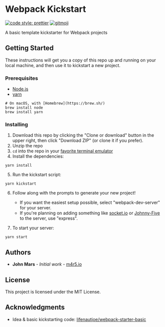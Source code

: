 # Webpack Kickstart

[![code style: prettier](https://img.shields.io/badge/code_style-prettier-ff69b4.svg?style=flat-square)](https://prettier.io/)
[![gitmoji](https://img.shields.io/badge/gitmoji-%F0%9F%98%9C%F0%9F%98%8D-yellow.svg?style=flat-square)](https://gitmoji.carloscuesta.me/)

A basic template kickstarter for Webpack projects

## Getting Started

These instructions will get you a copy of this repo up and running on your local machine, and then use it to kickstart a new project.

### Prerequisites

*   [Node.js](https://nodejs.org)
*   [yarn](https://yarnpkg.com/)

```shell
# On macOS, with [Homebrew](https://brew.sh/)
brew install node
brew install yarn
```

### Installing

1.  Download this repo by clicking the "Clone or download" button in the upper right, then click "Download ZIP" (or clone it if you prefer).
2.  Unzip the repo
3.  `cd` into the repo in your [favorite terminal emulator](https://www.iterm2.com)
4.  Install the dependencies:

```shell
yarn install
```

5.  Run the kickstart script:

```shell
yarn kickstart
```

6.  Follow along with the prompts to generate your new project!

    *   If you want the easiest setup possible, select "webpack-dev-server" for your server.
    *   If you're planning on adding something like [socket.io](https://socket.io) or [Johnny-Five](http://johnny-five.io/) to the server, use "express".

7.  To start your server:

```shell
yarn start
```

## Authors

*   **John Mars** - _Initial work_ - [m4r5.io](http://m4r5.io)

## License

This project is licensed under the MIT License.

## Acknowledgments

*   Idea & basic kickstarting code: [lifenautjoe/webpack-starter-basic](https://github.com/lifenautjoe/webpack-starter-basic)

